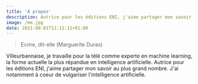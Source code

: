 ```yaml
---
title: 'A propos'
description: Autrice pour les éditions ENI, j'aime partager mon savoir au plus grand nombre.
image: /me.jpg
date: 2021-08-01T11:11:11+01:00
---
```


> Ecrire, dit-elle (Marguerite Duras)

Villeurbannaise, je travaille pour la télé comme experte en machine learning, la forme actuelle la plus répandue en intelligence artificielle. Autrice pour les éditions ENI, j'aime partager mon savoir au plus grand nombre. J'ai notamment à coeur de vulgariser l'intelligence artificielle.
